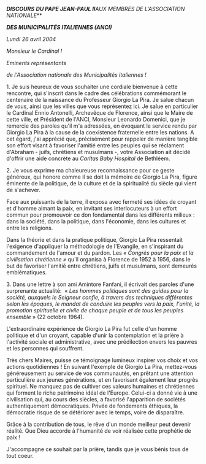 ***DISCOURS*** ***DU PAPE JEAN-PAUL II**AUX MEMBRES DE L'ASSOCIATION NATIONALE***

***DES MUNICIPALITÉS ITALIENNES (ANCI)***

*Lundi 26 avril 2004*

*Monsieur le Cardinal !*

*Eminents représentants*

*de l'Association nationale des Municipalités italiennes !*

1. Je suis heureux de vous souhaiter une cordiale bienvenue à cette rencontre, qui s'inscrit dans le cadre des célébrations commémorant le centenaire de la naissance du Professeur Giorgio La Pira. Je salue chacun de vous, ainsi que les villes que vous représentez ici. Je salue en particulier le Cardinal Ennio Antonelli, Archevêque de Florence, ainsi que le Maire de cette ville, et Président de l'ANCI, Monsieur Leonardo Domenici, que je remercie des paroles qu'il m'a adressées, en évoquant le service rendu par Giorgio La Pira à la cause de la coexistence fraternelle entre les nations. A cet égard, j'ai apprécié que, précisément pour rappeler de manière tangible son effort visant à favoriser l'amitié entre les peuples qui se réclament d'Abraham - juifs, chrétiens et musulmans -, votre Association ait décidé d'offrir une aide concrète au *Caritas Baby Hospital* de Bethléem.

2. Je vous exprime ma chaleureuse reconnaissance pour ce geste généreux, qui honore comme il se doit la mémoire de Giorgio La Pira, figure éminente de la politique, de la culture et de la spiritualité du siècle qui vient de s'achever.

Face aux puissants de la terre, il exposa avec fermeté ses idées de croyant et d'homme aimant la paix, en invitant ses interlocuteurs à un effort commun pour promouvoir ce don fondamental dans les différents milieux :  dans la société, dans la politique, dans l'économie, dans les cultures et entre les religions.

Dans la théorie et dans la pratique politique, Giorgio La Pira ressentait l'exigence d'appliquer la méthodologie de l'Evangile, en s'inspirant du commandement de l'amour et du pardon. Les *« *Congrès pour la paix et la civilisation chrétienne* »* qu'il organisa à Florence de 1952 à 1956, dans le but de favoriser l'amitié entre chrétiens, juifs et musulmans, sont demeurés emblématiques.

3. Dans une lettre à son ami Amintore Fanfani, il écrivait des paroles d'une surprenante actualité:  « *Les hommes politiques sont des guides pour la société, auxquels le Seigneur confie, à travers des techniques différentes selon les époques, le mandat de conduire les peuples vers la paix, l'unité, la promotion spirituelle et civile de chaque peuple et de tous les peuples ensemble* » (22 octobre 1964).

L'extraordinaire expérience de Giorgio La Pira fut celle d'un homme politique et d'un croyant, capable d'unir la contemplation et la prière à l'activité sociale et administrative, avec une prédilection envers les pauvres et les personnes qui souffrent.

Très chers Maires, puisse ce témoignage lumineux inspirer vos choix et vos actions quotidiennes ! En suivant l'exemple de Giorgio La Pira, mettez-vous généreusement au service de vos communautés, en prêtant une attention particulière aux jeunes générations, et en favorisant également leur progrès spirituel. Ne manquez pas de cultiver ces valeurs humaines et chrétiennes qui forment le riche patrimoine idéal de l'Europe. Celui-ci a donné vie à une civilisation qui, au cours des siècles, a favorisé l'apparition de sociétés authentiquement démocratiques. Privée de fondements éthiques, la démocratie risque de se détériorer avec le temps, voire de disparaître.

Grâce à la contribution de tous, le rêve d'un monde meilleur peut devenir réalité. Que Dieu accorde à l'humanité de voir réalisée cette prophétie de paix !

J'accompagne ce souhait par la prière, tandis que je vous bénis tous de tout coeur.